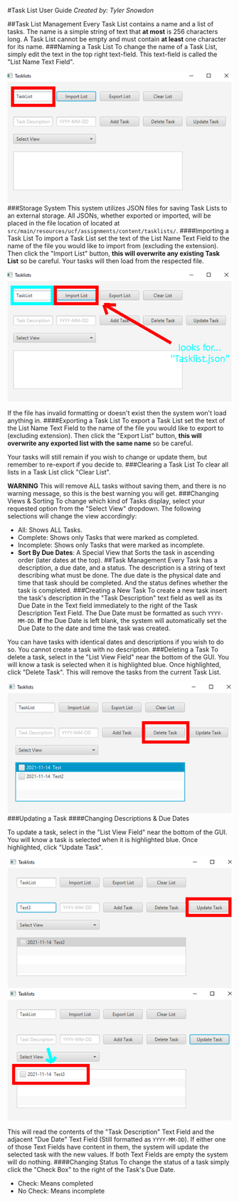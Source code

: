 #Task List User Guide
*Created by: Tyler Snowdon*

##Task List Management
Every Task List contains a name and a list of tasks. The name is a simple string of text
that **at most** is 256 characters long. A Task List cannot be empty and must contain **at least** one character
for its name.
###Naming a Task List
To change the name of a Task List, simply edit the text in the top right text-field. This text-field is called the "List Name Text Field".

![img.png](src/main/resources/ucf/assignments/content/readme/img.png)
###Storage System
This system utilizes JSON files for saving Task Lists to an external storage. All JSONs, whether exported or imported, will be placed in the file
location of located at `src/main/resources/ucf/assignments/content/tasklists/`.
####Importing a Task List
To import a Task List set the text of the List Name Text Field to the name of the file you would like to import from (excluding the extension). Then click the "Import List" button, **this will overwrite any existing Task List** so be careful. Your tasks will then load from the respected file. 

![img_2.png](src/main/resources/ucf/assignments/content/readme/img_2.png)

If the file has invalid formatting or doesn't exist then the system won't load anything in.
####Exporting a Task List
To export a Task List set the text of the List Name Text Field to the name of the file you would like to export to (excluding extension). Then click the "Export List" button, **this will overwrite any exported list with the same name** so be careful. 

Your tasks will still remain if you wish to change or update them, but remember to re-export if you decide to.
###Clearing a Task List
To clear all lists in a Task List click "Clear List".

**WARNING** This will remove ALL tasks without saving them, and there is no warning message, so this is the best warning you will get.
###Changing Views & Sorting
To change which kind of Tasks display, select your requested option from the "Select View" dropdown. The following selections will change the view accordingly:

- All: Shows ALL Tasks.
- Complete: Shows only Tasks that were marked as completed.
- Incomplete: Shows only Tasks that were marked as incomplete.
- **Sort By Due Dates**: A Special View that Sorts the task in ascending order (later dates at the top).
##Task Management
Every Task has a description, a due date, and a status. The description is a string of text describing what must be done. The due date is the physical date and time that task should be completed. And the status defines
whether the task is completed.
###Creating a New Task
To create a new task insert the task's description in the "Task Description" text field as well as its Due Date in the Text field immediately to the right of the Task Description Text Field. The Due Date must be formatted as such `YYYY-MM-DD`. **If** the Due Date is left blank, the system will automatically set the Due Date to the date and time the task was created.

You can have tasks with identical dates and descriptions if you wish to do so. 
You cannot create a task with no description.
###Deleting a Task
To delete a task, select in the "List View Field" near the bottom of the GUI. You will know a task is selected when it is highlighted blue. Once highlighted, click "Delete Task". This will remove the tasks from the current Task List.

![img_1.png](src/main/resources/ucf/assignments/content/readme/img_1.png)
###Updating a Task
####Changing Descriptions & Due Dates

To update a task, select in the "List View Field" near the bottom of the GUI. You will know a task is selected when it is highlighted blue. Once highlighted, click "Update Task". 

![img_3.png](src/main/resources/ucf/assignments/content/readme/img_3.png)
![img_4.png](src/main/resources/ucf/assignments/content/readme/img_4.png)


This will read the contents of the "Task Description" Text Field and the adjacent "Due Date" Text Field (Still formatted as `YYYY-MM-DD`). If either one of those Text Fields have content in them, the system will update the selected task with the new values. If both Text Fields are empty the system will do nothing.
####Changing Status
To change the status of a task simply click the "Check Box" to the right of the Task's Due Date.
- Check: Means completed
- No Check: Means incomplete